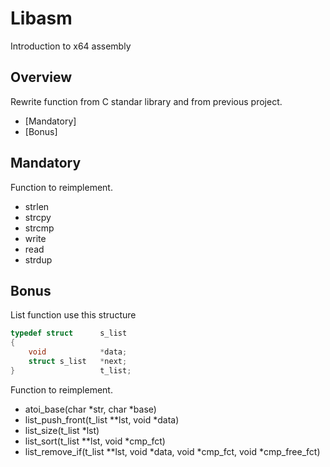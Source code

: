 # Libasm

Introduction to x64 assembly

## Overview

Rewrite function from C standar library and from previous project.

- [Mandatory]
- [Bonus]

## Mandatory

Function to reimplement.

- strlen
- strcpy
- strcmp
- write
- read
- strdup

## Bonus

List function use this structure

```c
typedef struct      s_list
{
    void            *data;
    struct s_list   *next;
}                   t_list;
```

Function to reimplement.

- atoi_base(char *str, char *base)
- list_push_front(t_list **lst, void *data)
- list_size(t_list *lst)
- list_sort(t_list **lst, void *cmp_fct)
- list_remove_if(t_list **lst, void *data, void *cmp_fct, void *cmp_free_fct)
